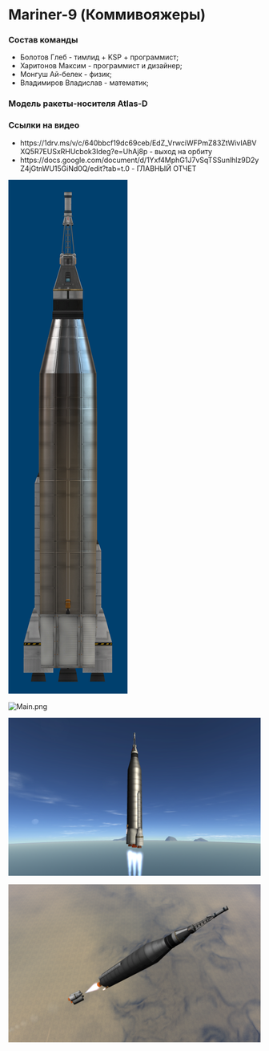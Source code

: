 <h1>Mariner-9 (Коммивояжеры)</h1>

<h3>Состав команды</h3>
<ul>
<li>Болотов Глеб - тимлид + KSP + программист;</li>
<li>Харитонов Максим - программист и дизайнер;</li>
<li>Монгуш Ай-белек - физик;</li>
<li>Владимиров Владислав - математик;</li>
</ul>

<h3>Модель ракеты-носителя Atlas-D</h3>

<h3>Ссылки на видео</h3>
<ul>
<li>https://1drv.ms/v/c/640bbcf19dc69ceb/EdZ_VrwciWFPmZ83ZtWivIABVXQ5R7EUSxRHUcbok3Ideg?e=UhAj8p - выход на орбиту</li>
<li>https://docs.google.com/document/d/1Yxf4MphG1J7vSqTSSunlhlz9D2yZ4jGtnWU15GiNd0Q/edit?tab=t.0 - ГЛАВНЫЙ ОТЧЕТ</li>
</ul>

![image.png](https://github.com/butERRORfly/Mariner9/blob/master/images/image.png)

![Main.png](https://github.com/butERRORfly/Mariner9/blob/master/images/Main.png)

![Main2.png](https://github.com/butERRORfly/Mariner9/blob/master/images/Main2.png)

![Main3.png](https://github.com/butERRORfly/Mariner9/blob/master/images/Main3.png)
